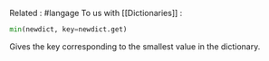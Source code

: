 Related : #langage
To us with [[Dictionaries]] : 
``` python
min(newdict, key=newdict.get)
```
Gives the key corresponding to the smallest value in the dictionary.